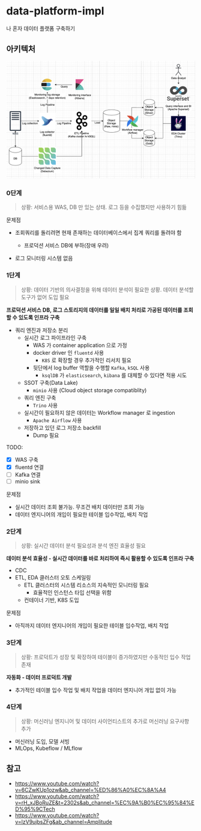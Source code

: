# data-platform-impl

나 혼자 데이터 플랫폼 구축하기

## 아키텍처

![](./architecture_v0.1.png)

### 0단계

> 상황: 서비스용 WAS, DB 만 있는 상태. 로그 등을 수집했지만 사용하기 힘듦

문제점
- 조회쿼리를 돌리려면 현재 존재하는 데이터베이스에서 집계 쿼리를 돌려야 함
  - 프로덕션 서비스 DB에 부하(장애 우려)
  
- 로그 모니터링 시스템 없음

### 1단계

> 상황: 데이터 기반의 의사결정을 위해 데이터 분석이 필요한 상황. 데이터 분석할 도구가 없어 도입 필요

**프로덕션 서비스 DB, 로그 스토리지의 데이터를 일일 배치 처리로 가공된 데이터를 조회할 수 있도록 인프라 구축**

- 쿼리 엔진과 저장소 분리
  - 실시간 로그 파이프라인 구축
    - WAS 가 container application 으로 가정
    - docker driver 인 `fluentd` 사용 
      - `K8S` 로 확장할 경우 추가적인 리서치 필요
    - 뒷단에서 log buffer 역할을 수행할 `Kafka`, `kSQL` 사용
      - `ksqlDB` 가 `elasticsearch`, `kibana` 를 대체할 수 있다면 적용 시도
  - SSOT 구축(Data Lake)
    - `minio` 사용 (Cloud object storage compatiblity)
  - 쿼리 엔진 구축
    - `Trino` 사용
  - 실시간이 필요하지 않은 데이터는 Workflow manager 로 ingestion
    - `Apache Airflow` 사용
  - 저장하고 있던 로그 저장소 backfill
    - Dump 필요


TODO:
- [x] WAS 구축
- [x] fluentd 연결
- [ ] Kafka 연결
- [ ] minio sink

문제점
- 실시간 데이터 조회 불가능. 무조건 배치 데이터만 조회 가능
- 데이터 엔지니어의 개입이 필요한 테이블 입수작업, 배치 작업

### 2단계

> 상황: 실시간 데이터 분석 필요성과 분석 엔진 효율성 필요

**데이터 분석 효율성 - 실시간 데이터를 바로 처리하여 즉시 활용할 수 있도록 인프라 구축**

- CDC
- ETL, EDA 클러스터 오토 스케일링
  - ETL 클러스터의 시스템 리소스의 지속적인 모니터링 필요
    - 효율적인 인스턴스 타입 선택을 위함
  - 컨테이너 기반, K8S 도입

문제점
- 아직까지 데이터 엔지니어의 개입이 필요한 테이블 입수작업, 배치 작업

### 3단계

> 상황: 프로덕트가 성장 및 확장하여 테이블이 증가하였지만 수동적인 입수 작업 존재

**자동화 - 데이터 프로덕트 개발**

- 추가적인 테이블 입수 작업 및 배치 작업을 데이터 엔지니어 개입 없이 가능

### 4단계

> 상황: 머신러닝 엔지니어 및 데이터 사이언티스트의 추가로 머신러닝 요구사항 추가

- 머신러닝 도입, 모델 서빙
- MLOps, Kubeflow / MLflow

## 참고
- https://www.youtube.com/watch?v=6CZwKUp1ozw&ab_channel=%ED%86%A0%EC%8A%A4
- https://www.youtube.com/watch?v=rH_xJBoRuZE&t=2302s&ab_channel=%EC%9A%B0%EC%95%84%ED%95%9CTech
- https://www.youtube.com/watch?v=lzV9ujbsZFg&ab_channel=Amplitude
